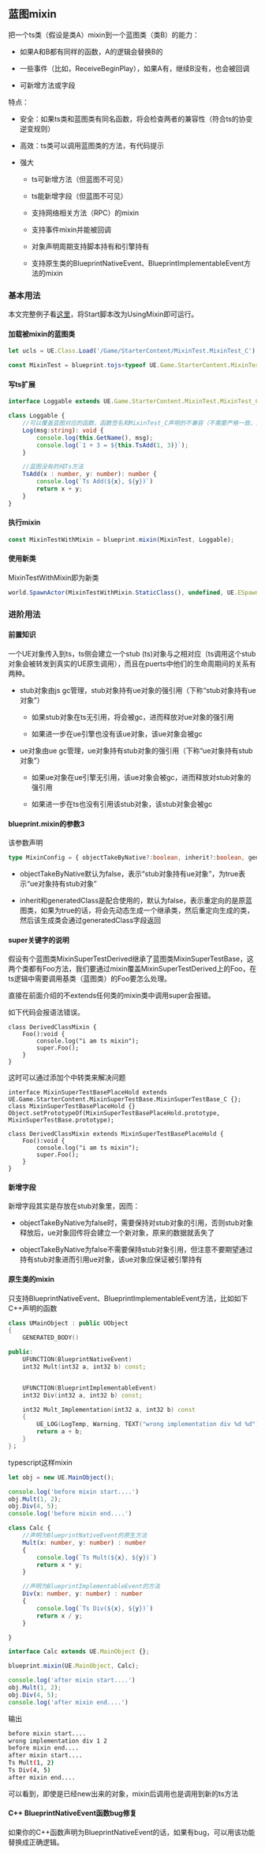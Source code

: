## 蓝图mixin

把一个ts类（假设是类A）mixin到一个蓝图类（类B）的能力：

* 如果A和B都有同样的函数，A的逻辑会替换B的

* 一些事件（比如，ReceiveBeginPlay），如果A有，继续B没有，也会被回调

* 可新增方法或字段

特点：

* 安全：如果ts类和蓝图类有同名函数，将会检查两者的兼容性（符合ts的协变逆变规则）

* 高效：ts类可以调用蓝图类的方法，有代码提示

* 强大
   
   - ts可新增方法（但蓝图不可见）
   
   - ts能新增字段（但蓝图不可见）
   
   - 支持网络相关方法（RPC）的mixin
   
   - 支持事件mixin并能被回调
   
   - 对象声明周期支持脚本持有和引擎持有
   
   - 支持原生类的BlueprintNativeEvent、BlueprintImplementableEvent方法的mixin
   
   
### 基本用法

本文完整例子看[这里](https://github.com/chexiongsheng/puerts_unreal_demo/blob/master/TsProj/UsingMixin.ts)，将Start脚本改为UsingMixin即可运行。


#### 加载被mixin的蓝图类

~~~typescript
let ucls = UE.Class.Load('/Game/StarterContent/MixinTest.MixinTest_C');

const MixinTest = blueprint.tojs<typeof UE.Game.StarterContent.MixinTest.MixinTest_C>(ucls);
~~~
   
   
#### 写ts扩展

~~~typescript
interface Loggable extends UE.Game.StarterContent.MixinTest.MixinTest_C {};

class Loggable {
    //可以覆盖蓝图对应的函数，函数签名和MixinTest_C声明的不兼容（不需要严格一致，能满足协变逆变要求即可）会报错
    Log(msg:string): void {
        console.log(this.GetName(), msg);
        console.log(`1 + 3 = ${this.TsAdd(1, 3)}`);
    }

    //蓝图没有的纯Ts方法
    TsAdd(x : number, y: number): number {
        console.log(`Ts Add(${x}, ${y})`)
        return x + y;
    }
}
~~~

#### 执行mixin

~~~typescript
const MixinTestWithMixin = blueprint.mixin(MixinTest, Loggable);
~~~

#### 使用新类

MixinTestWithMixin即为新类

~~~typescript
world.SpawnActor(MixinTestWithMixin.StaticClass(), undefined, UE.ESpawnActorCollisionHandlingMethod.Undefined, undefined, undefined) as Loggable;
~~~

### 进阶用法

#### 前置知识

一个UE对象传入到ts，ts侧会建立一个stub (ts)对象与之相对应（ts调用这个stub对象会被转发到真实的UE原生调用），而且在puerts中他们的生命周期间的关系有两种。

* stub对象由js gc管理，stub对象持有ue对象的强引用（下称“stub对象持有ue对象”）

    - 如果stub对象在ts无引用，将会被gc，进而释放对ue对象的强引用
    
    - 如果进一步在ue引擎也没有该ue对象，该ue对象会被gc

* ue对象由ue gc管理，ue对象持有stub对象的强引用（下称“ue对象持有stub对象”）


    - 如果ue对象在ue引擎无引用，该ue对象会被gc，进而释放对stub对象的强引用
    
    - 如果进一步在ts也没有引用该stub对象，该stub对象会被gc

#### blueprint.mixin的参数3

该参数声明

~~~typescript
type MixinConfig = { objectTakeByNative?:boolean, inherit?:boolean, generatedClass?: Class};
~~~



* objectTakeByNative默认为false，表示“stub对象持有ue对象”，为true表示“ue对象持有stub对象”

* inherit和generatedClass是配合使用的，默认为false，表示重定向的是原蓝图类，如果为true的话，将会先动态生成一个继承类，然后重定向生成的类，然后该生成类会通过generatedClass字段返回

#### super关键字的说明

假设有个蓝图类MixinSuperTestDerived继承了蓝图类MixinSuperTestBase，这两个类都有Foo方法，我们要通过mixin覆盖MixinSuperTestDerived上的Foo，在ts逻辑中需要调用基类（蓝图类）的Foo要怎么处理。

直接在前面介绍的不extends任何类的mixin类中调用super会报错。

如下代码会报语法错误。

~~~
class DerivedClassMixin {
    Foo():void {
        console.log("i am ts mixin");
        super.Foo();
    }
}

~~~

这时可以通过添加个中转类来解决问题

~~~
interface MixinSuperTestBasePlaceHold extends UE.Game.StarterContent.MixinSuperTestBase.MixinSuperTestBase_C {};
class MixinSuperTestBasePlaceHold {}
Object.setPrototypeOf(MixinSuperTestBasePlaceHold.prototype, MixinSuperTestBase.prototype);

class DerivedClassMixin extends MixinSuperTestBasePlaceHold {
    Foo():void {
        console.log("i am ts mixin");
        super.Foo();
    }
}
~~~

#### 新增字段

新增字段其实是存放在stub对象里，因而：

* objectTakeByNative为false时，需要保持对stub对象的引用，否则stub对象释放后，ue对象回传将会建立一个新对象，原来的数据就丢失了

* objectTakeByNative为false不需要保持stub对象引用，但注意不要期望通过持有stub对象进而引用ue对象，该ue对象应保证被引擎持有

#### 原生类的mixin

只支持BlueprintNativeEvent、BlueprintImplementableEvent方法，比如如下C++声明的函数

~~~c++
class UMainObject : public UObject
{
	GENERATED_BODY()

public:
    UFUNCTION(BlueprintNativeEvent)
    int32 Mult(int32 a, int32 b) const;


    UFUNCTION(BlueprintImplementableEvent)
    int32 Div(int32 a, int32 b) const;

    int32 Mult_Implementation(int32 a, int32 b) const
    {
        UE_LOG(LogTemp, Warning, TEXT("wrong implementation div %d %d"), a, b);
        return a + b;
    }
}；
~~~

typescript这样mixin

~~~typescript
let obj = new UE.MainObject();

console.log('before mixin start....')
obj.Mult(1, 2);
obj.Div(4, 5);
console.log('before mixin end....')

class Calc {
    //声明为BlueprintNativeEvent的原生方法
    Mult(x: number, y: number) : number
    {
        console.log(`Ts Mult(${x}, ${y})`)
        return x * y;
    }

    //声明为BlueprintImplementableEvent的方法
    Div(x: number, y: number) : number
    {
        console.log(`Ts Div(${x}, ${y})`)
        return x / y;
    }

}

interface Calc extends UE.MainObject {};

blueprint.mixin(UE.MainObject, Calc);

console.log('after mixin start....')
obj.Mult(1, 2);
obj.Div(4, 5);
console.log('after mixin end....')
~~~

输出

~~~bash
before mixin start....
wrong implementation div 1 2
before mixin end....
after mixin start....
Ts Mult(1, 2)
Ts Div(4, 5)
after mixin end....
~~~

可以看到，即使是已经new出来的对象，mixin后调用也是调用到新的ts方法

#### C++ BlueprintNativeEvent函数bug修复

如果你的C++函数声明为BlueprintNativeEvent的话，如果有bug，可以用该功能替换成正确逻辑。
